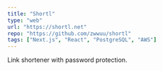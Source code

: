 ```yaml
---
title: "Shortl"
type: "web"
url: "https://shortl.net"
repo: "https://github.com/zwwuu/shortl"
tags: ["Next.js", "React", "PostgreSQL", "AWS"]
---
```


Link shortener with password protection.
